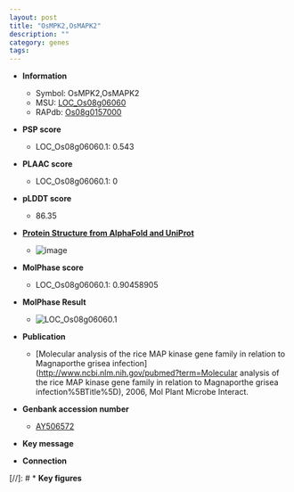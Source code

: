 ```yaml
---
layout: post
title: "OsMPK2,OsMAPK2"
description: ""
category: genes
tags: 
---
```


* **Information**  
    + Symbol: OsMPK2,OsMAPK2  
    + MSU: [LOC_Os08g06060](http://rice.plantbiology.msu.edu/cgi-bin/ORF_infopage.cgi?orf=LOC_Os08g06060)  
    + RAPdb: [Os08g0157000](http://rapdb.dna.affrc.go.jp/viewer/gbrowse_details/irgsp1?name=Os08g0157000)  

* **PSP score**  
    + LOC_Os08g06060.1: 0.543 

* **PLAAC score**  
    + LOC_Os08g06060.1: 0 

* **pLDDT score**
    + 86.35

* **[Protein Structure from AlphaFold and UniProt](https://www.uniprot.org/uniprotkb/Q5J4W4/entry#structure)**
    + ![image](https://ricepsp.github.io/images/Q5/AF-Q5J4W4-F1.png)

* **MolPhase score**
    + LOC_Os08g06060.1: 0.90458905

* **MolPhase Result**
    + ![LOC_Os08g06060.1](https://304243504.github.io/Pictures/LOC_Os08g/LOC_Os08g06060.1.png)

* **Publication**  
    + [Molecular analysis of the rice MAP kinase gene family in relation to Magnaporthe grisea infection](http://www.ncbi.nlm.nih.gov/pubmed?term=Molecular analysis of the rice MAP kinase gene family in relation to Magnaporthe grisea infection%5BTitle%5D), 2006, Mol Plant Microbe Interact.

* **Genbank accession number**  
    + [AY506572](http://www.ncbi.nlm.nih.gov/nuccore/AY506572)

* **Key message**  

* **Connection**  

[//]: # * **Key figures**  


